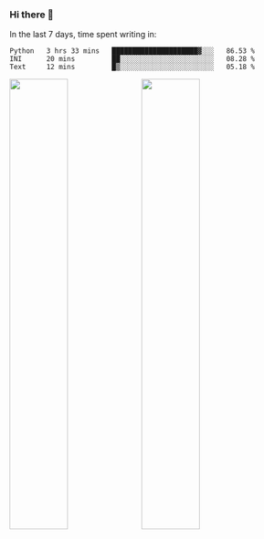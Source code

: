 ### Hi there 👋

In the last 7 days, time spent writing in:

<!--START_SECTION:waka-->
```text
Python   3 hrs 33 mins   █████████████████████▓░░░   86.53 % 
INI      20 mins         ██░░░░░░░░░░░░░░░░░░░░░░░   08.28 % 
Text     12 mins         █▒░░░░░░░░░░░░░░░░░░░░░░░   05.18 % 
```
<!--END_SECTION:waka-->

<img src="https://wakatime.com/share/@jimtje/5d0c92de-08f8-4a72-8f2f-6a9693d1e318.svg" width=45% height=45%> <img src="https://wakatime.com/share/@jimtje/501498ae-bda5-4da7-a89d-b40bcdd5556d.svg" width=45% height=45%>
